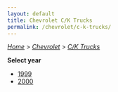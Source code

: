 ```yaml
---
layout: default
title: Chevrolet C/K Trucks
permalink: /chevrolet/c-k-trucks/
---
```

[*Home*](/) > [*Chevrolet*](/chevrolet/) > [*C/K Trucks*](/chevrolet/c-k-trucks/)

**Select year**

- [1999](/chevrolet/c-k-trucks/1999/)
- [2000](/chevrolet/c-k-trucks/2000/)